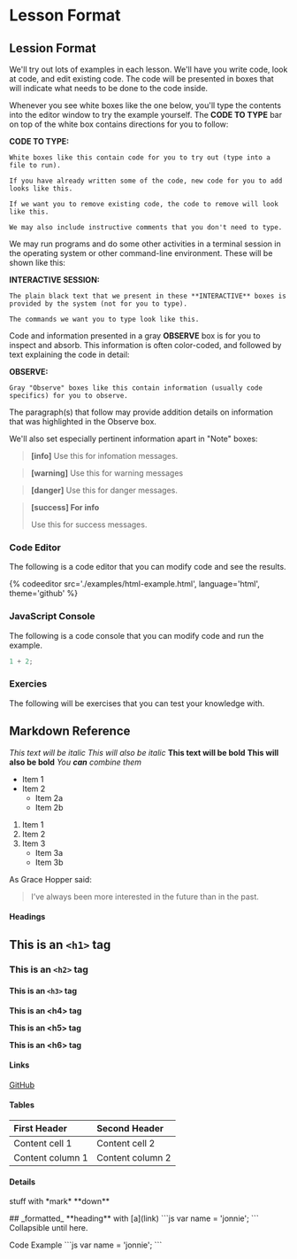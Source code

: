 # Lesson Format

## Lession Format

We'll try out lots of examples in each lesson. We'll have you write code, look at code, and edit existing code. The code will be presented in boxes that will indicate what needs to be done to the code inside.

Whenever you see white boxes like the one below, you'll type the contents into the editor window to try the example yourself. The **CODE TO TYPE** bar on top of the white box contains directions for you to follow:

**CODE TO TYPE:**

```text
White boxes like this contain code for you to try out (type into a file to run).

If you have already written some of the code, new code for you to add looks like this.

If we want you to remove existing code, the code to remove will look like this.

We may also include instructive comments that you don't need to type.
```

We may run programs and do some other activities in a terminal session in the operating system or other command-line environment. These will be shown like this:

**INTERACTIVE SESSION:**

```text
The plain black text that we present in these **INTERACTIVE** boxes is
provided by the system (not for you to type).

The commands we want you to type look like this.
```

Code and information presented in a gray **OBSERVE** box is for you to inspect and absorb. This information is often color-coded, and followed by text explaining the code in detail:

**OBSERVE:**

```text
Gray "Observe" boxes like this contain information (usually code specifics) for you to observe.
```

The paragraph\(s\) that follow may provide addition details on information that was highlighted in the Observe box.

We'll also set especially pertinent information apart in "Note" boxes:

> **\[info\]** Use this for infomation messages.

> **\[warning\]** Use this for warning messages

> **\[danger\]** Use this for danger messages.

> **\[success\] For info**
>
> Use this for success messages.

### Code Editor

The following is a code editor that you can modify code and see the results.

{% codeeditor src='./examples/html-example.html', language='html', theme='github' %}

### JavaScript Console

The following is a code console that you can modify code and run the example.

```javascript
1 + 2;
```

### Exercies

The following will be exercises that you can test your knowledge with.

## Markdown Reference

_This text will be italic_ _This will also be italic_ **This text will be bold** **This will also be bold** _You **can** combine them_

* Item 1
* Item 2
  * Item 2a
  * Item 2b

1. Item 1
2. Item 2
3. Item 3
   * Item 3a
   * Item 3b

As Grace Hopper said:

> I’ve always been more interested in the future than in the past.

#### Headings

## This is an `<h1>` tag

### This is an `<h2>` tag

#### This is an `<h3>` tag

**This is an &lt;h4&gt; tag**

**This is an &lt;h5&gt; tag**

**This is an &lt;h6&gt; tag**

#### Links

[GitHub](http://github.com)

#### Tables

| First Header | Second Header |
| :--- | :--- |
| Content cell 1 | Content cell 2 |
| Content column 1 | Content column 2 |

#### Details

stuff with \*mark\* \*\*down\*\*

 \#\# \_formatted\_ \*\*heading\*\* with \[a\]\(link\) \`\`\`js var name = 'jonnie'; \`\`\` Collapsible until here.

Code Example \`\`\`js var name = 'jonnie'; \`\`\`

